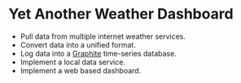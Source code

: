 Yet Another Weather Dashboard
=============================

* Pull data from multiple internet weather services.
* Convert data into a unified format.
* Log data into a [Graphite](https://graphiteapp.org/) time-series database.
* Implement a local data service.
* Implement a web based dashboard.
